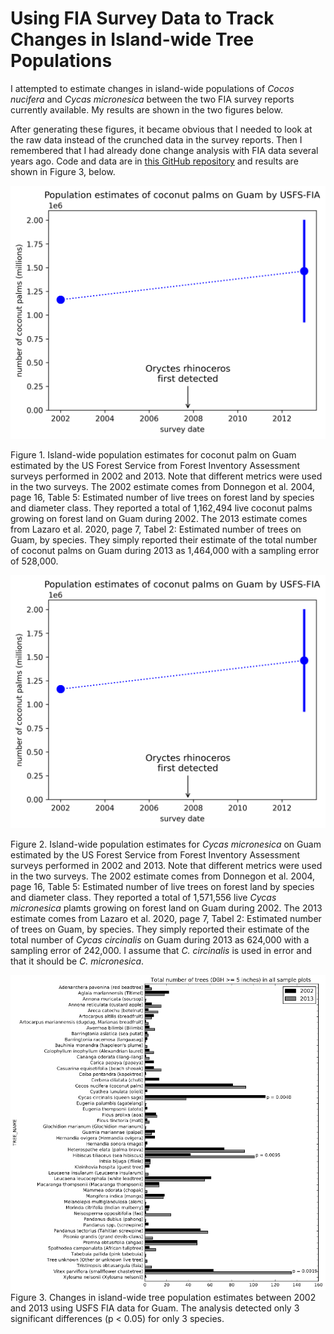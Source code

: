 # Using FIA Survey Data to Track Changes in Island-wide Tree Populations

I attempted to estimate changes in island-wide populations of *Cocos nucifera* and *Cycas micronesica* between the two FIA survey reports currently available. My results are shown in the two figures below.

After generating these figures, it became obvious that I needed to look at the raw data instead of the crunched data in the survey reports. Then I remembered that I had already done change analysis with FIA data several years ago.
Code and data are in [this GitHub repository](https://github.com/aubreymoore/SQLite-database-for-Guam-Forest-Inventory) and results are shown in Figure 3, below.



![](../images/coconut_palm_population_guam.png)

Figure 1. Island-wide population estimates for coconut palm on Guam estimated by the US Forest Service from Forest Inventory Assessment surveys performed in 2002 and 2013.
Note that different metrics were used in the two surveys.
The 2002 estimate comes from Donnegon et al. 2004, page 16, Table 5: Estimated number of live trees on forest land by species and diameter class. They reported a total of 1,162,494 live coconut palms growing on forest land on Guam during 2002.
The 2013 estimate comes from Lazaro et al. 2020, page 7, Tabel 2: Estimated number of trees on Guam, by species. They simply reported their estimate of the total number of coconut palms on Guam during 2013 as 1,464,000 with a sampling error of 528,000.

![](../images/coconut_palm_population_guam.png)

Figure 2. Island-wide population estimates for *Cycas micronesica* on Guam estimated by the US Forest Service from Forest Inventory Assessment surveys performed in 2002 and 2013.
Note that different metrics were used in the two surveys.
The 2002 estimate comes from Donnegon et al. 2004, page 16, Table 5: Estimated number of live trees on forest land by species and diameter class. They reported a total of 1,571,556 live *Cycas micronesica* plamts growing on forest land on Guam during 2002.
The 2013 estimate comes from Lazaro et al. 2020, page 7, Tabel 2: Estimated number of trees on Guam, by species. They simply reported their estimate of the total number of *Cycas circinalis* on Guam during 2013 as 624,000 with a sampling error of 242,000. I assume that *C. circinalis* is used in error and that it should be *C. micronesica*.

![](https://github.com/aubreymoore/SQLite-database-for-Guam-Forest-Inventory/blob/master/change_analysis.png)
Figure 3. Changes in island-wide tree population estimates between 2002 and 2013 using USFS FIA data for Guam.
The analysis detected only 3 significant differences (p < 0.05) for only 3 species.
